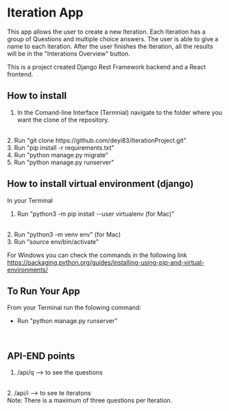 # Iteration App

This app allows the user to create a new Iteration. Each Iteration has a group of Questions and multiple choice answers. The user is able to give a name to each iteration. After the user finishes the Iteration, all the results will be in the "Interations Overview" button.

This is a project created Django Rest Framework backend and a React frontend.

## How to install

1. In the Comand-line Interface (Termnial) navigate to the folder where you want the clone of the repository.
<br>
2. Run "git clone https://github.com/deyi83/IterationProject.git"
<br>
3. Run "pip install -r requirements.txt"
<br>
4. Run "python manage.py migrate"
<br>
5. Run "python manage.py runserver"

## How to install virtual environment (django)
In your Terminal
<br>
1. Run "python3 -m pip install --user virtualenv (for Mac)"
<br>
2. Run "python3 -m venv env" (for Mac)
<br>
3. Run "source env/bin/activate"
<br>

For Windows you can check the commands in the following link
<br>
https://packaging.python.org/guides/installing-using-pip-and-virtual-environments/
<br>

## To Run Your App
From your Terminal run the folowing command:
<br>
- Run "python manage.py runserver"
<br>

## API-END points

1. /api/q  --> to see the questions
<br>
2. /api/i  --> to see te iteratons
<br>
Note: There is a maximum of three questions per Iteration.

